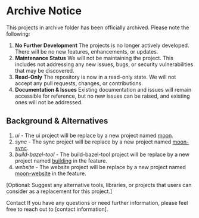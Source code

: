 # Archive Notice

This projects in archive folder has been officially archived. Please note the following:

1. **No Further Development** The projects is no longer actively developed. There will be no new features, enhancements, or updates.
2. **Maintenance Status** We will not be maintaining the project. This includes not addressing any new issues, bugs, or security vulnerabilities that may be discovered.
3. **Read-Only** The repository is now in a read-only state. We will not accept any pull requests, changes, or contributions.
4. **Documentation & Issues** Existing documentation and issues will remain accessible for reference, but no new issues can be raised, and existing ones will not be addressed.

## Background & Alternatives

1. *ui* - The ui project will be replace by a new project named [moon](moon/REAdME.md).
2. *sync* - The sync project will be replace by a new project named [moon-sync](moon-sync/REAdME.md).
3. *build-bazel-tool* - The build-bazel-tool project will be replace by a new project named [building](building/REAdME.md) in the feature.
4. *website* - The website project will be replace by a new project named [moon-website](moon-website/REAdME.md) in the feature.

[Optional: Suggest any alternative tools, libraries, or projects that users can consider as a replacement for this project.]

Contact
If you have any questions or need further information, please feel free to reach out to [contact information].